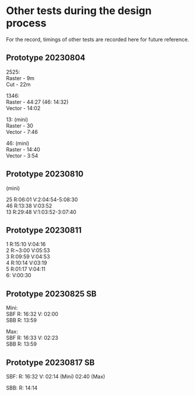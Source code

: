 # Other tests during the design process

For the record, timings of other tests are recorded here for future reference.

## Prototype 20230804

2525:  
Raster - 9m  
Cut - 22m  

1346:  
Raster - 44:27 (46: 14:32)  
Vector - 14:02  

13: (mini)  
Raster - 30  
Vector - 7:46  

46: (mini)  
Raster - 14:40  
Vector - 3:54  

## Prototype 20230810

(mini)

25 R:06:01 V:2:04:54-5:08:30  
46 R:13:38 V:03:52  
13 R:29:48 V:1:03:52-3:07:40  

## Prototype 20230811

1 R:15:10 V:04:16  
2 R:\~3:00 V:05:53  
3 R:09:59 V:04:53  
4 R:10:14 V:03:19  
5 R:01:17 V:04:11  
6: V:00:30  

## Prototype 20230825 SB

Mini:  
SBF R: 16:32 V: 02:00  
SBB R: 13:59  

Max:  
SBF R: 16:33 V: 02:23  
SBB R: 13:59  

## Prototype 20230817 SB

SBF:
R: 16:32
V: 02:14 (Mini) 02:40 (Max)

SBB:
R: 14:14

